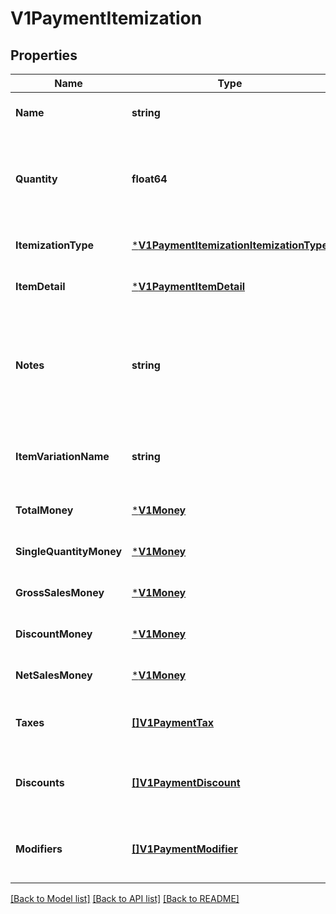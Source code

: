 # V1PaymentItemization

## Properties
Name | Type | Description | Notes
------------ | ------------- | ------------- | -------------
**Name** | **string** | The item&#x27;s name. | [optional] [default to null]
**Quantity** | **float64** | The quantity of the item purchased. This can be a decimal value. | [optional] [default to null]
**ItemizationType** | [***V1PaymentItemizationItemizationType**](V1PaymentItemizationItemizationType.md) |  | [optional] [default to null]
**ItemDetail** | [***V1PaymentItemDetail**](V1PaymentItemDetail.md) |  | [optional] [default to null]
**Notes** | **string** | Notes entered by the merchant about the item at the time of payment, if any. | [optional] [default to null]
**ItemVariationName** | **string** | The name of the item variation purchased, if any. | [optional] [default to null]
**TotalMoney** | [***V1Money**](V1Money.md) |  | [optional] [default to null]
**SingleQuantityMoney** | [***V1Money**](V1Money.md) |  | [optional] [default to null]
**GrossSalesMoney** | [***V1Money**](V1Money.md) |  | [optional] [default to null]
**DiscountMoney** | [***V1Money**](V1Money.md) |  | [optional] [default to null]
**NetSalesMoney** | [***V1Money**](V1Money.md) |  | [optional] [default to null]
**Taxes** | [**[]V1PaymentTax**](V1PaymentTax.md) | All taxes applied to this itemization. | [optional] [default to null]
**Discounts** | [**[]V1PaymentDiscount**](V1PaymentDiscount.md) | All discounts applied to this itemization. | [optional] [default to null]
**Modifiers** | [**[]V1PaymentModifier**](V1PaymentModifier.md) | All modifier options applied to this itemization. | [optional] [default to null]

[[Back to Model list]](../README.md#documentation-for-models) [[Back to API list]](../README.md#documentation-for-api-endpoints) [[Back to README]](../README.md)

